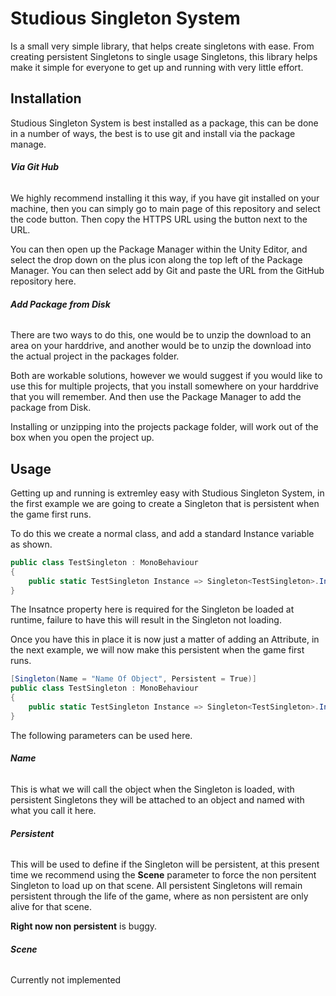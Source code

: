 
# Studious Singleton System
 
 Is a small very simple library, that helps create singletons with ease. From creating persistent Singletons to single usage Singletons, this library helps make it simple for everyone to get up and running with very little effort.


## Installation

Studious Singleton System is best installed as a package, this can be done in a number of ways, the best is to use git and install via the package manage.

###### **Via Git Hub** 

We highly recommend installing it this way, if you have git installed on your machine, then you can simply go to main page of this repository and select the code button. Then copy the HTTPS URL using the button next to the URL.

You can then open up the Package Manager within the Unity Editor, and select the drop down on the plus icon along the top left of the Package Manager. You can then select add by Git and paste the URL from the GitHub repository here.

###### **Add Package from Disk** 

There are two ways to do this, one would be to unzip the download to an area on your harddrive, and another would be to unzip the download into the actual project in the packages folder.

Both are workable solutions, however we would suggest if you would like to use this for multiple projects, that you install somewhere on your harddrive that you will remember. And then use the Package Manager to add the package from Disk.

Installing or unzipping into the projects package folder, will work out of the box when you open the project up.

## Usage

Getting up and running is extremley easy with Studious Singleton System, in the first example we are going to create a Singleton that is persistent when the game first runs.

To do this we create a normal class, and add a standard Instance variable as shown.

```CS
public class TestSingleton : MonoBehaviour
{
    public static TestSingleton Instance => Singleton<TestSingleton>.Instance;
}
```

The Insatnce property here is required for the Singleton be loaded at runtime, failure to have this will result in the Singleton not loading.

Once you have this in place it is now just a matter of adding an Attribute, in the next example, we will now make this persistent when the game first runs.

```CS
[Singleton(Name = "Name Of Object", Persistent = True)]
public class TestSingleton : MonoBehaviour
{
    public static TestSingleton Instance => Singleton<TestSingleton>.Instance;
}
```

The following parameters can be used here.

###### **Name**

This is what we will call the object when the Singleton is loaded, with persistent Singletons they will be attached to an object and named with what you call it here.

###### **Persistent**

This will be used to define if the Singleton will be persistent, at this present time we recommend using the **Scene** parameter to force the non persitent Singleton to load up on that scene. All persistent Singletons will remain persistent through the life of the game, where as non persistent are only alive for that scene.

**Right now non persistent** is buggy.

###### **Scene**

Currently not implemented